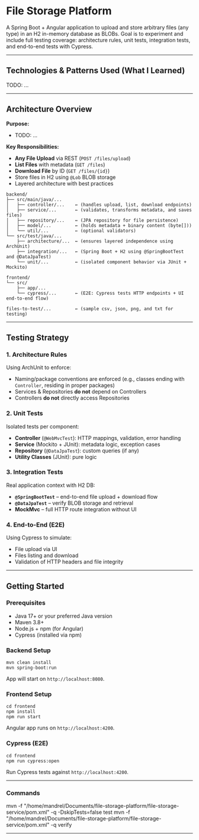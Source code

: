 # File Storage Platform

A Spring Boot + Angular application to upload and store arbitrary files (any type) in an H2 in-memory database as BLOBs. Goal is to experiment and include full testing coverage: architecture rules, unit tests, integration tests, and end-to-end tests with Cypress.

---

## Technologies & Patterns Used (What I Learned)

TODO: ...

---


## Architecture Overview

**Purpose:**
- TODO: ...

**Key Responsibilities:**
- **Any File Upload** via REST (`POST /files/upload`)
- **List Files** with metadata (`GET /files`)
- **Download File** by ID (`GET /files/{id}`)
- Store files in H2 using `@Lob` BLOB storage
- Layered architecture with best practices

```
backend/
├── src/main/java/...
│   ├── controller/...    ← (handles upload, list, download endpoints)
│   ├── service/...       ← (validates, transforms metadata, and saves files)
│   ├── repository/...    ← (JPA repository for file persistence)
│   ├── model/...         ← (holds metadata + binary content (byte[]))
│   └── util/...          ← (optional validators)
└── src/test/java/...
    ├── architecture/...  ← (ensures layered independence using ArchUnit)
    ├── integration/...   ← (Spring Boot + H2 using @SpringBootTest and @DataJpaTest)
    └── unit/...          ← (isolated component behavior via JUnit + Mockito)

frontend/
└── src/
    ├── app/...
    └── cypress/...       ← (E2E: Cypress tests HTTP endpoints + UI end-to-end flow)

files-to-test/...         ← (sample csv, json, png, and txt for testing)
```

---

## Testing Strategy

### 1. Architecture Rules

Using ArchUnit to enforce:

- Naming/package conventions are enforced (e.g., classes ending with `Controller`, residing in proper packages)
- Services & Repositories **do not** depend on Controllers
- Controllers **do not** directly access Repositories

### 2. Unit Tests

Isolated tests per component:

- **Controller** (`@WebMvcTest`): HTTP mappings, validation, error handling
- **Service** (Mockito + JUnit): metadata logic, exception cases
- **Repository** (`@DataJpaTest`): custom queries (if any)
- **Utility Classes** (JUnit): pure logic

### 3. Integration Tests

Real application context with H2 DB:

- **`@SpringBootTest`** – end-to-end file upload + download flow
- **`@DataJpaTest`** – verify BLOB storage and retrieval
- **MockMvc** – full HTTP route integration without UI

### 4. End-to-End (E2E)

Using Cypress to simulate:

- File upload via UI
- Files listing and download
- Validation of HTTP headers and file integrity

---

## Getting Started

### Prerequisites

- Java 17+ or your preferred Java version
- Maven 3.8+
- Node.js + npm (for Angular)
- Cypress (installed via npm)

### Backend Setup
   ```
   mvn clean install
   mvn spring-boot:run
   ```

App will start on `http://localhost:8080`.

### Frontend Setup

```
cd frontend
npm install
npm run start
```

Angular app runs on `http://localhost:4200`.

### Cypress (E2E)

```
cd frontend
npm run cypress:open
```

Run Cypress tests against `http://localhost:4200`.

---

### Commands

mvn -f "/home/mandrel/Documents/file-storage-platform/file-storage-service/pom.xml" -q -DskipTests=false test
mvn -f "/home/mandrel/Documents/file-storage-platform/file-storage-service/pom.xml" -q verify

---